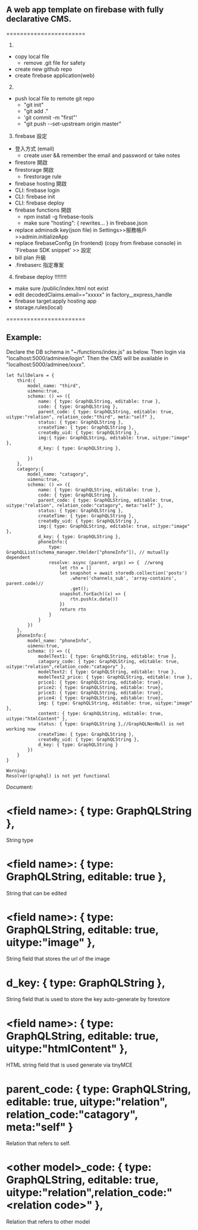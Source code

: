 ## A web app template on firebase with fully declarative CMS.
=======================

1.
  - copy local file
    - remove .git file for safety
  - create new github repo
  - create firebase application(web)
2. 
  - push local file to remote git repo
    - "git init"
    - "git add ."
    - 'git commit -m "first"'
    - "git push --set-upstream origin master"
3. firebase 設定
  - 登入方式 (email)
    - create user && remember the email and password or take notes
  - firestore 開啟
  - firestorage 開啟
    - firestorage rule
  - firebase hosting 開啟
   - CLI: firebase login
   - CLI: firebase init
   - CLI: firebase deploy
  - firebase functions 開啟 
    - npm install -g firebase-tools
    - make sure "hosting": { rewrites... } in firebase.json
  - replace adminsdk key(json file) in Settings>>服務帳戶>>admin.initializeApp
  - replace firebaseConfig (in frontend) (copy from firebase console) in 'Firebase SDK snippet' >> 設定
  - bill plan 升級
  -  .firebaserc 指定專案
4. firebase deploy !!!!!!!!
  - make sure /public/index.html not exist
  - edit decodedClaims.email=="xxxxx" in factory__express_handle
  - firebase target:apply hosting app <project name>
  - storage.rules(local)

=======================

## Example:
Declare the DB schema in "~/functions/index.js" as below.
Then login via "localhost:5000/adminee/login".
Then the CMS will be available in "localhost:5000/adminee/xxxx".
```
let fullDelare = {
    third:{
        model_name: "third",
        uimenu:true,
        schema: () => ({
            name: { type: GraphQLString, editable: true },
            code: { type: GraphQLString },
            parent_code: { type: GraphQLString, editable: true, uitype:"relation", relation_code:"third", meta:"self" },
            status: { type: GraphQLString },
            createTime: { type: GraphQLString },
            createBy_uid: { type: GraphQLString },
            img:{ type: GraphQLString, editable: true, uitype:"image" },
            d_key: { type: GraphQLString },
            
        })
    },
    catagory:{
        model_name: "catagory",
        uimenu:true,
        schema: () => ({
            name: { type: GraphQLString, editable: true },
            code: { type: GraphQLString },
            parent_code: { type: GraphQLString, editable: true, uitype:"relation", relation_code:"catagory", meta:"self" },
            status: { type: GraphQLString },
            createTime: { type: GraphQLString },
            createBy_uid: { type: GraphQLString },
            img:{ type: GraphQLString, editable: true, uitype:"image" },
            d_key: { type: GraphQLString },
            phoneInfo:{
                type: GraphQLList(schema_manager.tHolder["phoneInfo"]), // mutually dependent
                resolve: async (parent, args) => {  //wrong
                    let rtn = []
                    let snapshot = await storedb.collection('posts')
                        .where('channels_sub', 'array-contains', parent.code)//
                        .get();
                    snapshot.forEach((x) => {
                        rtn.push(x.data())
                    })
                    return rtn
                }
            }
        })
    },
    phoneInfo:{
        model_name: "phoneInfo",
        uimenu:true,
        schema: () => ({
            modelText1: { type: GraphQLString, editable: true },
            catagory_code: { type: GraphQLString, editable: true, uitype:"relation",relation_code:"catagory" },
            modelText2: { type: GraphQLString, editable: true },
            modelText2_price: { type: GraphQLString, editable: true },
            price1: { type: GraphQLString, editable: true},
            price2: { type: GraphQLString, editable: true},
            price3: { type: GraphQLString, editable: true},
            price4: { type: GraphQLString, editable: true},
            img: { type: GraphQLString, editable: true, uitype:"image" },
            content: { type: GraphQLString, editable: true, uitype:"htmlContent" },
            status: { type: GraphQLString },//GraphQLNonNull is not working now
            createTime: { type: GraphQLString },
            createBy_uid: { type: GraphQLString },
            d_key: { type: GraphQLString }
        })
    }
}
```

```
Worning: 
Resolver(graphql) is not yet functional

```

Document:

# \<field name\>: { type: GraphQLString },
String type

# \<field name\>: { type: GraphQLString, editable: true },
String that can be edited

# \<field name\>: { type: GraphQLString, editable: true, uitype:"image" },
String field that stores the url of the image

# d_key: { type: GraphQLString },
String field that is used to store the key auto-generate by forestore

# \<field name\>: { type: GraphQLString, editable: true, uitype:"htmlContent" },
HTML string field that is used generate via tinyMCE

# parent_code: { type: GraphQLString, editable: true, uitype:"relation", relation_code:"catagory", meta:"self" }
Relation that refers to self.

# \<other model\>_code: { type: GraphQLString, editable: true, uitype:"relation",relation_code:"\<relation code\>" },
Relation that refers to other model


